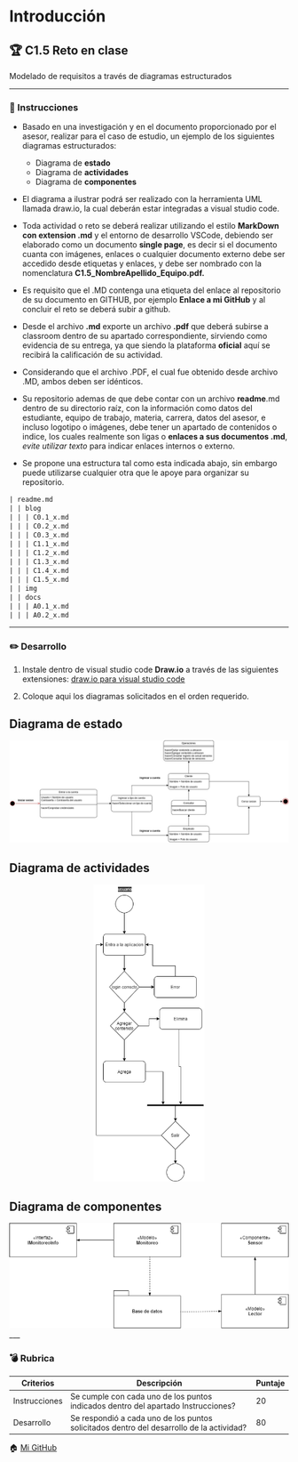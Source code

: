 # Introducción

## :trophy: C1.5 Reto en clase

Modelado de requisitos a través de diagramas estructurados

___

### :blue_book: Instrucciones

- Basado en una investigación y en el documento proporcionado por el asesor, realizar para el caso de estudio, un ejemplo de los siguientes diagramas estructurados:

   + Diagrama de **estado**
   + Diagrama de **actividades**
   + Diagrama de **componentes**
   
- El diagrama a ilustrar podrá ser realizado con la herramienta UML llamada draw.io, la cual deberán estar integradas a visual studio code. 
- Toda actividad o reto se deberá realizar utilizando el estilo **MarkDown con extension .md** y el entorno de desarrollo VSCode, debiendo ser elaborado como un documento **single page**, es decir si el documento cuanta con imágenes, enlaces o cualquier documento externo debe ser accedido desde etiquetas y enlaces, y debe ser nombrado con la nomenclatura **C1.5_NombreApellido_Equipo.pdf.**
- Es requisito que el .MD contenga una etiqueta del enlace al repositorio de su documento en GITHUB, por ejemplo **Enlace a mi GitHub** y al concluir el reto se deberá subir a github.
- Desde el archivo **.md** exporte un archivo **.pdf** que deberá subirse a classroom dentro de su apartado correspondiente, sirviendo como evidencia de su entrega, ya que siendo la plataforma **oficial** aquí se recibirá la calificación de su actividad.
- Considerando que el archivo .PDF, el cual fue obtenido desde archivo .MD, ambos deben ser idénticos.
- Su repositorio ademas de que debe contar con un archivo **readme**.md dentro de su directorio raíz, con la información como datos del estudiante, equipo de trabajo, materia, carrera, datos del asesor, e incluso logotipo o imágenes, debe tener un apartado de contenidos o indice, los cuales realmente son ligas o **enlaces a sus documentos .md**, _evite utilizar texto_ para indicar enlaces internos o externo.
- Se propone una estructura tal como esta indicada abajo, sin embargo puede utilizarse cualquier otra que le apoye para organizar su repositorio.

``` 
| readme.md
| | blog
| | | C0.1_x.md
| | | C0.2_x.md
| | | C0.3_x.md
| | | C1.1_x.md
| | | C1.2_x.md
| | | C1.3_x.md
| | | C1.4_x.md
| | | C1.5_x.md
| | img
| | docs
| | | A0.1_x.md
| | | A0.2_x.md
```

___

### :pencil2: Desarrollo

1. Instale dentro de visual studio code **Draw.io** a través de las siguientes extensiones: [draw.io para visual studio code](https://marketplace.visualstudio.com/items?itemName=hediet.vscode-drawio)

2. Coloque aqui los diagramas solicitados en el orden requerido. 

## Diagrama de estado

<div align="center">
   <p> 
   </p>
   <img src="https://github.com/durantrejo/Analisis_Avanzado_Software/blob/master/img/C1.5_Diagrama_de_estado.jpg?raw=true" width=800>
</div>

## Diagrama de actividades

<div align="center">
   <p> 
   </p>
   <img src="https://github.com/durantrejo/Analisis_Avanzado_Software/blob/master/img/C1.5_DiagramaActividades.png?raw=true" width=200>
</div>

## Diagrama de componentes

<div align="center">
   <p> 
   </p>
   <img src="https://github.com/durantrejo/Analisis_Avanzado_Software/blob/master/img/C1.5%20-%20Diagrama%20de%20componentes.png?raw=true" width=800>
</div>
___

### :bomb: Rubrica

| Criterios     | Descripción                                                                                  | Puntaje |
| ------------- | -------------------------------------------------------------------------------------------- | ------- |
| Instrucciones | Se cumple con cada uno de los puntos indicados dentro del apartado Instrucciones?            | 20 |
| Desarrollo    | Se respondió a cada uno de los puntos solicitados dentro del desarrollo de la actividad?     | 80      |

:house: [Mi GitHub](https://github.com/osunatania12/Analisis-Avanzado-Software)
